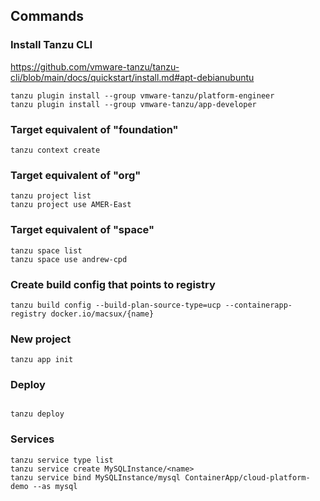 ## Commands

### Install Tanzu CLI

https://github.com/vmware-tanzu/tanzu-cli/blob/main/docs/quickstart/install.md#apt-debianubuntu

```
tanzu plugin install --group vmware-tanzu/platform-engineer
tanzu plugin install --group vmware-tanzu/app-developer
```

### Target equivalent of  "foundation"

```
tanzu context create
```

### Target equivalent of "org"

```
tanzu project list
tanzu project use AMER-East
```

### Target equivalent of "space"

```
tanzu space list
tanzu space use andrew-cpd
```

### Create build config that points to registry

```
tanzu build config --build-plan-source-type=ucp --containerapp-registry docker.io/macsux/{name}
```

### New project

```
tanzu app init

```

### Deploy

```

tanzu deploy
```

### Services

```
tanzu service type list
tanzu service create MySQLInstance/<name>
tanzu service bind MySQLInstance/mysql ContainerApp/cloud-platform-demo --as mysql
```

